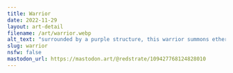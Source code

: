 ```yaml
---
title: Warrior
date: 2022-11-29
layout: art-detail
filename: /art/warrior.webp
alt_text: "surrounded by a purple structure, this warrior summons ethereal companions to his side. his sword is pointed towards the viewer but his eyes are gazing upwards"
slug: warrior
nsfw: false
mastodon_url: https://mastodon.art/@redstrate/109427768124828010
---
```

